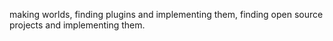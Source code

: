 making worlds, finding plugins and implementing them, finding open source projects and implementing them. 